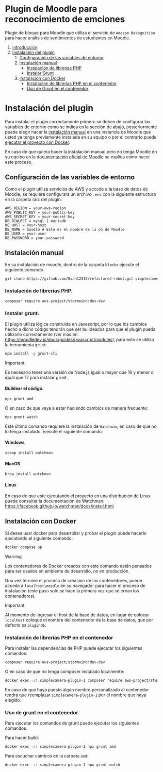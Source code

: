 # Plugin de Moodle para reconocimiento de emciones

Plugin de bloque para Moodle que utiliza el servicio de `Amazon Rekognition` para hacer análisis de sentimientos de estudiantes en Moodle.

1. [Introducción](#introducción)
2. [Instalación del plugin](#instalación-del-plugin)
      1. [Configuración de las variables de entorno](#configuración-de-las-variables-de-entorno)
      2. [Instalación manual](#instalación-manual)
            - [Instalación de librerías PHP](#instalación-de-librerías-php)
            - [Instalar Grunt](#instalar-grunt)
      3. [Instalación con Docker](#instalación-con-docker)
            - [Instalación de librerías PHP en el contenedor](#instalación-de-librerías-php-en-el-contenedor)
            - [Uso de Grunt en el contenedor](#uso-de-grunt-en-el-contenedor)

# Instalación del plugin

Para instalar el plugin correctamente primero se deben de configurar las variables de entorno como se indica en la sección de abajo, posteriormente puede elegir hacer la [instalación manual](#instalación-del-plugin) en una instancia de Moodle que usted ya tenga previamente instalada en su equipo o por el contrario puede [ejecutar el proyecto con Docker](#ejecutar-proyecto-con-dockerj).

En caso de que quiera hacer la instalación manual pero no tenga Moodle en su equipo en la [documentación oficial de Moodle](https://docs.moodle.org/403/en/Installing_Moodle) se explica como hacer este proceso.

## Configuración de las variables de entorno

Como el plugin utiliza servicios de AWS y accede a la base de datos de Moodle, se requiere configurara un archivo `.env` con la siguiente estructura en la carpeta raiz del plugin:

```.env
AWS_REGION = your-aws-region
AWS_PUBLIC_KEY = your-public-key
AWS_SECRET_KEY = your-secret-key
DB_DIALECT = mysql | mariadb
DB_HOST = your-host
DB_NAME = moodle # Este es el nombre de la db de Moodle
DB_USER = your-user
DB_PASSWORD = your-password
```
## Instalación manual

En su instalación de moodle, dentro de la carpeta `blocks` ejecute el siguiente comando.

```bash
git clone https://github.com/Gian12315/refactored-robot.git simplecamera
```

### Instalación de librerías PHP.

```bash
composer require aws-project/stormwind:dev-dev
```

### Instalar grunt.

El plugin utiliza lógica construida en Javascript, por lo que los cambios hecho a dicho código tendrán que ser buildeados para que el plugin pueda utilizarlo correctamente (ver más en: https://moodledev.io/docs/guides/javascript/modules), para esto se utiliza la herramienta `grunt`.

```bash
npm install -g grunt-cli
```

> [!IMPORTANT] 
> Es necesario tener una versión de Node.js igual o mayor que 16 y menor o igual que 17 para instalar grunt.

#### Buildear el código.
```bash
npx grunt amd
```

O en caso de que vaya a estar haciendo cambios de manera frecuente:

```bash
npx grunt watch
```

Este último comando requiere la instalación de `Watchman`, en caso de que no lo tenga instalado, ejecute el siguiente comando:

#### Windows
```bash
scoop install watchman
```

#### MacOS
```bash
brew install watchman
```

#### Linux
En caso de que este ejecutando el proyecto en una distribución de Linux puede consultar la documentación de Watchman: https://facebook.github.io/watchman/docs/install.html

## Instalación con Docker

Sí desea usar docker para desarrollar y probar el plugin puede hacerlo ejecutando el siguiente comando:

```bash
docker compose up
```

> [!WARNING]
> Los contenedores de Docker creados con este comando están pensados para ser usados en ambiente de desarrollo, no en producción.

Una vez termine el proceso de creación de los contenedores, puede acceda a `localhost\moodle` en su navegador para hacer el proceso de instalación (este paso solo se hace la primera vez que se crean los contenedores).

> [!IMPORTANT]
> Al momento de ingresar el host de la base de datos, en lugar de colocar `localhost` coloque el nombre del contenedor de la base de datos, que por defecto es `plugindb`.

### Instalación de librerías PHP en el contenedor

Para instalar las dependencias de PHP puede ejecutar los siguientes comandos:

```bash
composer require aws-project/stormwind:dev-dev
```

O en caso de que no tenga composer instalado localmente:

```bash
docker exec -it simplecamera-plugin-1 composer require aws-project/stormwind:dev-dev
```
En caso de que haya puesto algún nombre personalizado al contenedor tendrá que reemplazar `simplecamera-plugin-1` por el nombre que haya elegido.

### Uso de grunt en el contenedor

Para ejecutar los comandos de grunt puede ejecutar los siguientes comandos.

Para hacer build:

```bash
docker exec -it simplecamera-plugin-1 npx grunt amd
```

Para escuchar cambios en la carpeta `amd`:

```bash
docker exec -it simplecamera-plugin-1 npx grunt watch
```
